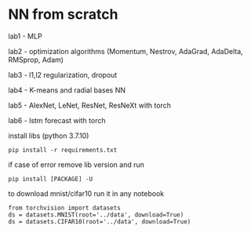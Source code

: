 # NN from scratch

lab1 - MLP

lab2 - optimization algorithms (Momentum, Nestrov, AdaGrad, AdaDelta, RMSprop, Adam)

lab3 - l1,l2 regularization, dropout

lab4 - K-means and radial bases NN

lab5 - AlexNet, LeNet, ResNet, ResNeXt with torch

lab6 - lstm forecast with torch

install libs (python 3.7.10)

```
pip install -r requirements.txt
```
if case of error remove lib version and run

```
pip install [PACKAGE] -U
```


to download mnist/cifar10 run it in any notebook

```
from torchvision import datasets
ds = datasets.MNIST(root='../data', download=True)
ds = datasets.CIFAR10(root='../data', download=True)
```
